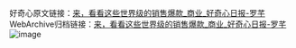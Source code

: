 好奇心原文链接：[来，看看这些世界级的销售爆款_商业_好奇心日报-罗芊 ](https://www.qdaily.com/articles/12034.html)
WebArchive归档链接：[来，看看这些世界级的销售爆款_商业_好奇心日报-罗芊 ](http://web.archive.org/web/20190623171824/https://www.qdaily.com/articles/12034.html)
![image](http://ww3.sinaimg.cn/large/007d5XDply1g3whw8gpj7j30u06mn7wh)